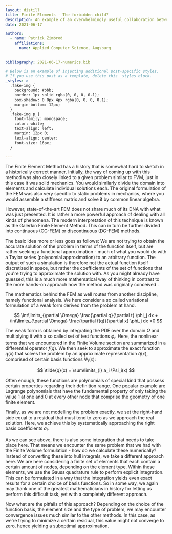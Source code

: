 ```yaml
---
layout: distill
title: Finite Elements - The forbidden child?
description: An example of an overwhelmingly useful collaboration between Engineers and Mathematicians
date: 2021-06-17

authors:
  - name: Patrick Zimbrod
    affiliations:
      name: Applied Computer Science, Augsburg
  

bibliography: 2021-06-17-numerics.bib

# Below is an example of injecting additional post-specific styles.
# If you use this post as a template, delete this _styles block.
_styles: >
  .fake-img {
    background: #bbb;
    border: 1px solid rgba(0, 0, 0, 0.1);
    box-shadow: 0 0px 4px rgba(0, 0, 0, 0.1);
    margin-bottom: 12px;
  }
  .fake-img p {
    font-family: monospace;
    color: white;
    text-align: left;
    margin: 12px 0;
    text-align: center;
    font-size: 16px;
  }

---
```


The Finite Element Method has a history that is somewhat hard to sketch in a historically correct manner. Initially, the way of coming up with this method was also closely linked to a given problem similar to FVM, just in this case it was solid mechanics. You would similarly divide the domain into elements and calculate individual solutions each. The original formulation of the FEM was also very specific to static problems in mechanics, where you would assemble a stiffness matrix and solve it by common linear algebra.

However, state-of-the-art FEM does not share much of its DNA with what was just presented. It is rather a more powerful approach of dealing with all kinds of phenomena. The modern interpretation of this technique is known as the Galerkin Finite Element Method. This can in turn be further divided into continuous (CG-FEM) or discontinuous (DG-FEM) methods.

The basic idea more or less goes as follows: We are not trying to obtain the accurate solution of the problem in terms of the function itself, but are rather seeking a functional approximation - much of what you would do with a Taylor series (polynomial approximation) to an arbitrary function. The output of such a simulation is therefore not the actual function itself discretized in space, but rather the coefficients of the set of functions that you're trying to approximate the solution with. As you might already have guessed, this is a much more mathematical way of thinking in contrast to the more hands-on approach how the method was originally conceived <d-cite key="j.n.reddyIntroductionFiniteElement2019"></d-cite>.

The mathematics behind the FEM as well routes from another discipline, namely functional analysis. We here consider a so called variational formulation of a weak form derived from the problem at hand.

$$
\int\limits_{\partial \Omega} \frac{\partial q}{\partial t} \phi_j dx + \int\limits_{\partial \Omega} \frac{\partial f(q)}{\partial x} \phi_j dx =0
$$

The weak form is obtained by integrating the PDE over the domain $\Omega$ and multiplying it with a so called set of test functions $\phi_i$. Here, the nonlinear terms that we encountered in the Finite Volume section are summarized in a differential operator $f(q)$. We then seek to approximate the exact function $q(x)$ that solves the problem by an approximate representation $\tilde{q}(x)$, comprised of certain basis functions $\Psi_i(x)$:

$$
\tilde{q}(x) = \sum\limits_{i} a_i \Psi_i(x)
$$

Often enough, these functions are polynomials of special kind that possess certain properties regarding their definition range. One popular example are Lagrange polynomials that have the fundamental property of only taking the value 1 at one and 0 at every other node that comprise the geometry of one finite element.

Finally, as we are not modelling the problem exactly, we set the right-hand side equal to a residual that must tend to zero as we approach the real solution. Here, we achieve this by systematically approaching the right basis coefficients $a_i$.

As we can see above, there is also some integration that needs to take place here. That means we encounter the same problem that we had with the Finite Volume formulation - how do we calculate these numerically?
Instead of converting these into hull integrals, we take a different approach here. We are here considering a finite set of elements that each contain a certain amount of nodes, depending on the element type. Within these elements, we use the Gauss quadrature rule to perform explicit integration. This can be formulated in a way that the integration yields even exact results for a certain choice of basis functions.
So in some way, we again may thank one of the greatest mathematicians in history for letting us perform this difficult task, yet with a completely different approach.

Now what are the pitfalls of this approach? Depending on the choice of the function basis, the element size and the type of problem, we may encounter convergence issues much similar to the other methods. In this case, as we're trying to minimize a certain residual, this value might not converge to zero, hence yielding a suboptimal approximation.